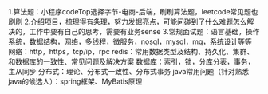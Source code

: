 1.算法题：小程序codeTop选择字节-电商-后端，刷刷算法题，leetcode常见题也刷刷
2.介绍项目，梳理得有条理，努力发掘亮点，可能问碰到了什么难题怎么解决的，工作中要有自己的思考，需要有业务sense
3.常规面试题：语言基础，操作系统，数据结构，网络，多线程，微服务，nosql，mysql，mq，系统设计等等
网络：http，https，tcp/ip，rpc
redis：常用数据类型及结构、持久化、集群、和数据库的一致性、常见问题及解决方案
数据库：索引，锁，分库分表，事务，主从同步
分布式：理论、分布式一致性、分布式事务
java常用问题（针对熟悉java的候选人）：spring框架、MyBatis原理

